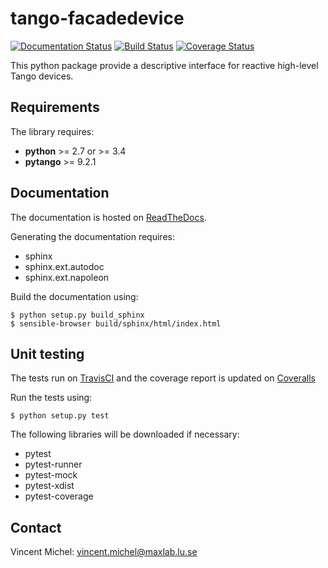 tango-facadedevice
==================

[![Documentation Status](https://readthedocs.org/projects/tango-facadedevice/badge/?version=latest)](http://tango-facadedevice.readthedocs.io/en/latest/?badge=latest)
[![Build Status](https://travis-ci.org/MaxIV-KitsControls/tango-facadedevice.svg?branch=master)](https://travis-ci.org/MaxIV-KitsControls/tango-facadedevice)
[![Coverage Status](https://coveralls.io/repos/github/MaxIV-KitsControls/tango-facadedevice/badge.svg?branch=master)](https://coveralls.io/github/MaxIV-KitsControls/tango-facadedevice?branch=master)

This python package provide a descriptive interface for reactive high-level
Tango devices.


Requirements
------------

The library requires:

 - **python** >= 2.7 or >= 3.4
 - **pytango** >= 9.2.1


Documentation
-------------

The documentation is hosted on [ReadTheDocs][1].

Generating the documentation requires:

 - sphinx
 - sphinx.ext.autodoc
 - sphinx.ext.napoleon

Build the documentation using:

```console
$ python setup.py build_sphinx
$ sensible-browser build/sphinx/html/index.html
```


Unit testing
------------

The tests run on [TravisCI][2] and the coverage report is updated on [Coveralls][3]

Run the tests using:

```console
$ python setup.py test
```

The following libraries will be downloaded if necessary:

 - pytest
 - pytest-runner
 - pytest-mock
 - pytest-xdist
 - pytest-coverage


Contact
-------

Vincent Michel: vincent.michel@maxlab.lu.se

[1]: http://tango-facadedevice.readthedocs.io/en/latest
[2]: https://travis-ci.org/MaxIV-KitsControls/tango-facadedevice
[3]: https://coveralls.io/github/MaxIV-KitsControls/tango-facadedevice?branch=master
